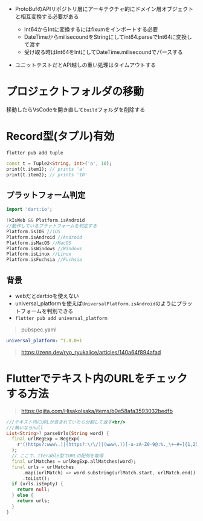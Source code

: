 
- ProtoBufのAPIリポジトリ層にアーキテクチャ的にドメイン層オブジェクトと相互変換する必要がある
  - Int64からIntに変換するにはfixumをインポートする必要
  - DateTimeからmilisecoundをStringにしてint64.parseでInt64に変換して渡す
  - 受け取る時はInt64をIntにしてDateTime.milisecoundでパースする

- ユニットテストだとAPI越しの重い処理はタイムアウトする
# プロジェクトフォルダの移動
移動したらVsCodeを開き直して`build`フォルダを削除する
# Record型(タプル)有効
```command
flutter pub add tuple
```
```dart
const t = Tuple2<String, int>('a', 10);
print(t.item1); // prints 'a'
print(t.item2); // prints '10'
```
## プラットフォーム判定
```dart
import 'dart:io';

!kIsWeb && Platform.isAndroid
//動作しているプラットフォームを判定する
Platform.isIOS //iOS
Platform.isAndroid //Android
Platform.isMacOS //MacOS
Platform.isWindows //Windows
Platform.isLinux //Linux
Platform.isFuchsia //Fuchsia
```
## 背景
- webだとdart:ioを使えない
- universal_platformを使えば`UniversalPlatform.isAndroid`のようにプラットフォームを判別できる
- `flutter pub add universal_platform`
>pubspec.yaml
```yaml
universal_platform: ^1.0.0+1
```
>https://zenn.dev/ryo_ryukalice/articles/140a64f894afad

# Flutterでテキスト内のURLをチェックする方法
>https://qiita.com/HisakoIsaka/items/b0e58afa3593032bedfb
```dart
///テキスト内にURLが含まれていたら分割して返す<br/>
///無いならnull
List<String>? parseUrls(String word) {
  final urlRegExp = RegExp(
    r'((https?:www\.)|(https?:\/\/)|(www\.))[-a-zA-Z0-9@:%._\+~#=]{1,256}\.[a-zA-Z0-9]{1,6}(\/[-a-zA-Z0-9()@:%_\+.~#?&\/=]*)?',
  );
  // ここで、Iterable型でURLの配列を取得
  final urlMatches = urlRegExp.allMatches(word);
  final urls = urlMatches
      .map((urlMatch) => word.substring(urlMatch.start, urlMatch.end))
      .toList();
  if (urls.isEmpty) {
    return null;
  } else {
    return urls;
  }
}
```

